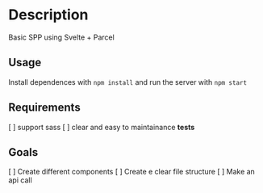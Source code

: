 # Description

Basic SPP using Svelte + Parcel

## Usage

Install dependences with `npm install` and run the server with `npm start`

## Requirements
[ ] support sass
[ ] clear and easy to maintainance **tests**

## Goals
[ ] Create different components
[ ] Create e clear file structure
[ ] Make an api call
